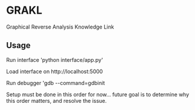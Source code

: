 # GRAKL
Graphical Reverse Analysis Knowledge Link

## Usage
Run interface 'python interface/app.py'

Load interface on http://localhost:5000

Run debugger 'gdb --command=gdbinit


Setup must be done in this order for now...
future goal is to determine why this order matters, and resolve the issue.
